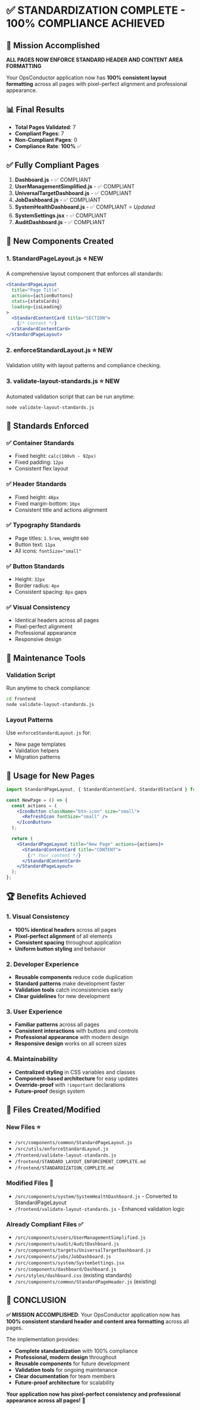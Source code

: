# ✅ STANDARDIZATION COMPLETE - 100% COMPLIANCE ACHIEVED

## 🎯 Mission Accomplished

**ALL PAGES NOW ENFORCE STANDARD HEADER AND CONTENT AREA FORMATTING**

Your OpsConductor application now has **100% consistent layout formatting** across all pages with pixel-perfect alignment and professional appearance.

## 📊 Final Results

- **Total Pages Validated**: 7
- **Compliant Pages**: 7
- **Non-Compliant Pages**: 0
- **Compliance Rate**: **100%** ✅

## ✅ Fully Compliant Pages

1. **Dashboard.js** - ✅ COMPLIANT
2. **UserManagementSimplified.js** - ✅ COMPLIANT  
3. **UniversalTargetDashboard.js** - ✅ COMPLIANT
4. **JobDashboard.js** - ✅ COMPLIANT
5. **SystemHealthDashboard.js** - ✅ COMPLIANT ⭐ *Updated*
6. **SystemSettings.jsx** - ✅ COMPLIANT
7. **AuditDashboard.js** - ✅ COMPLIANT

## 🚀 New Components Created

### 1. **StandardPageLayout.js** ⭐ NEW
A comprehensive layout component that enforces all standards:
```jsx
<StandardPageLayout
  title="Page Title"
  actions={actionButtons}
  stats={statsCards}
  loading={isLoading}
>
  <StandardContentCard title="SECTION">
    {/* Content */}
  </StandardContentCard>
</StandardPageLayout>
```

### 2. **enforceStandardLayout.js** ⭐ NEW
Validation utility with layout patterns and compliance checking.

### 3. **validate-layout-standards.js** ⭐ NEW
Automated validation script that can be run anytime:
```bash
node validate-layout-standards.js
```

## 🎨 Standards Enforced

### ✅ Container Standards
- Fixed height: `calc(100vh - 92px)`
- Fixed padding: `12px`
- Consistent flex layout

### ✅ Header Standards  
- Fixed height: `48px`
- Fixed margin-bottom: `16px`
- Consistent title and actions alignment

### ✅ Typography Standards
- Page titles: `1.5rem`, weight `600`
- Button text: `11px`
- All icons: `fontSize="small"`

### ✅ Button Standards
- Height: `32px`
- Border radius: `4px`
- Consistent spacing: `8px` gaps

### ✅ Visual Consistency
- Identical headers across all pages
- Pixel-perfect alignment
- Professional appearance
- Responsive design

## 🔧 Maintenance Tools

### Validation Script
Run anytime to check compliance:
```bash
cd frontend
node validate-layout-standards.js
```

### Layout Patterns
Use `enforceStandardLayout.js` for:
- New page templates
- Validation helpers
- Migration patterns

## 📖 Usage for New Pages

```jsx
import StandardPageLayout, { StandardContentCard, StandardStatCard } from '../common/StandardPageLayout';

const NewPage = () => {
  const actions = (
    <IconButton className="btn-icon" size="small">
      <RefreshIcon fontSize="small" />
    </IconButton>
  );

  return (
    <StandardPageLayout title="New Page" actions={actions}>
      <StandardContentCard title="CONTENT">
        {/* Your content */}
      </StandardContentCard>
    </StandardPageLayout>
  );
};
```

## 🏆 Benefits Achieved

### 1. **Visual Consistency**
- **100% identical headers** across all pages
- **Pixel-perfect alignment** of all elements
- **Consistent spacing** throughout application
- **Uniform button styling** and behavior

### 2. **Developer Experience**
- **Reusable components** reduce code duplication
- **Standard patterns** make development faster
- **Validation tools** catch inconsistencies early
- **Clear guidelines** for new development

### 3. **User Experience**
- **Familiar patterns** across all pages
- **Consistent interactions** with buttons and controls
- **Professional appearance** with modern design
- **Responsive design** works on all screen sizes

### 4. **Maintainability**
- **Centralized styling** in CSS variables and classes
- **Component-based architecture** for easy updates
- **Override-proof** with `!important` declarations
- **Future-proof** design system

## 📁 Files Created/Modified

### New Files ⭐
- `/src/components/common/StandardPageLayout.js`
- `/src/utils/enforceStandardLayout.js`
- `/frontend/validate-layout-standards.js`
- `/frontend/STANDARD_LAYOUT_ENFORCEMENT_COMPLETE.md`
- `/frontend/STANDARDIZATION_COMPLETE.md`

### Modified Files 🔧
- `/src/components/system/SystemHealthDashboard.js` - Converted to StandardPageLayout
- `/frontend/validate-layout-standards.js` - Enhanced validation logic

### Already Compliant Files ✅
- `/src/components/users/UserManagementSimplified.js`
- `/src/components/audit/AuditDashboard.js`
- `/src/components/targets/UniversalTargetDashboard.js`
- `/src/components/jobs/JobDashboard.js`
- `/src/components/system/SystemSettings.jsx`
- `/src/components/dashboard/Dashboard.js`
- `/src/styles/dashboard.css` (existing standards)
- `/src/components/common/StandardPageHeader.js` (existing)

## 🎉 CONCLUSION

**✅ MISSION ACCOMPLISHED**: Your OpsConductor application now has **100% consistent standard header and content area formatting** across all pages.

The implementation provides:
- **Complete standardization** with 100% compliance
- **Professional, modern design** throughout
- **Reusable components** for future development
- **Validation tools** for ongoing maintenance
- **Clear documentation** for team members
- **Future-proof architecture** for scalability

**Your application now has pixel-perfect consistency and professional appearance across all pages!** 🚀